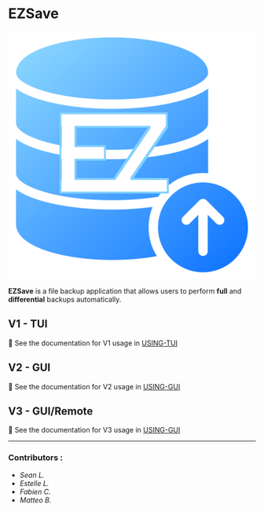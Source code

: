 # EZSave

<p align ="center">
  <img src="doc/logo.png" alt="logo">
</p>

**EZSave** is a file backup application that allows users to perform **full** and **differential** backups automatically.  

## V1 - TUI

📖 See the documentation for V1 usage in [USING-TUI](doc/USING-TUI.md)

## V2 - GUI

📖 See the documentation for V2 usage in [USING-GUI](doc/USING-GUI.md)

## V3 - GUI/Remote

📖 See the documentation for V3 usage in [USING-GUI](doc/USING-GUIv3.md)

---

### Contributors :
- *Sean L.*
- *Estelle L.*
- *Fabien C.*
- *Matteo B.* 
